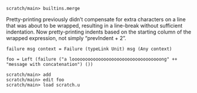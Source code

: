 ``` ucm :hide
scratch/main> builtins.merge
```

Pretty-printing previously didn’t compensate for extra characters on a line that was about to be wrapped, resulting in a line-break without sufficient indentation. Now pretty-printing indents based on the starting column of the wrapped expression, not simply “prevIndent + 2”.

``` unison :hide
failure msg context = Failure (typeLink Unit) msg (Any context)

foo = Left (failure ("a loooooooooooooooooooooooooooooooooong" ++ "message with concatenation") ())
```

``` ucm
scratch/main> add
scratch/main> edit foo
scratch/main> load scratch.u
```
